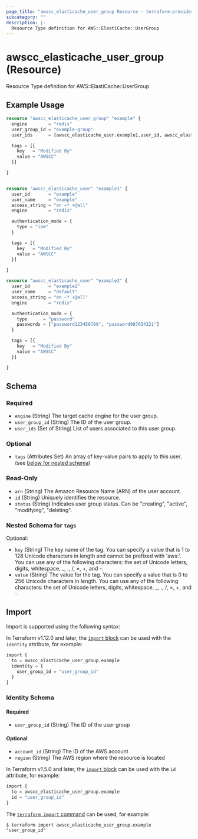 ```yaml
---
page_title: "awscc_elasticache_user_group Resource - terraform-provider-awscc"
subcategory: ""
description: |-
  Resource Type definition for AWS::ElastiCache::UserGroup
---
```


# awscc_elasticache_user_group (Resource)

Resource Type definition for AWS::ElastiCache::UserGroup

## Example Usage

```terraform
resource "awscc_elasticache_user_group" "example" {
  engine        = "redis"
  user_group_id = "example-group"
  user_ids      = [awscc_elasticache_user.example1.user_id, awscc_elasticache_user.example2.user_id]

  tags = [{
    key   = "Modified By"
    value = "AWSCC"
  }]

}


resource "awscc_elasticache_user" "example1" {
  user_id       = "example"
  user_name     = "example"
  access_string = "on ~* +@all"
  engine        = "redis"

  authentication_mode = {
    type = "iam"
  }

  tags = [{
    key   = "Modified By"
    value = "AWSCC"
  }]

}

resource "awscc_elasticache_user" "example2" {
  user_id       = "example2"
  user_name     = "default"
  access_string = "on ~* +@all"
  engine        = "redis"

  authentication_mode = {
    type      = "password"
    passwords = ["password123456789", "password987654321"]
  }

  tags = [{
    key   = "Modified By"
    value = "AWSCC"
  }]

}
```

<!-- schema generated by tfplugindocs -->
## Schema

### Required

- `engine` (String) The target cache engine for the user group.
- `user_group_id` (String) The ID of the user group.
- `user_ids` (Set of String) List of users associated to this user group.

### Optional

- `tags` (Attributes Set) An array of key-value pairs to apply to this user. (see [below for nested schema](#nestedatt--tags))

### Read-Only

- `arn` (String) The Amazon Resource Name (ARN) of the user account.
- `id` (String) Uniquely identifies the resource.
- `status` (String) Indicates user group status. Can be "creating", "active", "modifying", "deleting".

<a id="nestedatt--tags"></a>
### Nested Schema for `tags`

Optional:

- `key` (String) The key name of the tag. You can specify a value that is 1 to 128 Unicode characters in length and cannot be prefixed with 'aws:'. You can use any of the following characters: the set of Unicode letters, digits, whitespace, _, ., /, =, +, and -.
- `value` (String) The value for the tag. You can specify a value that is 0 to 256 Unicode characters in length. You can use any of the following characters: the set of Unicode letters, digits, whitespace, _, ., /, =, +, and -.

## Import

Import is supported using the following syntax:

In Terraform v1.12.0 and later, the [`import` block](https://developer.hashicorp.com/terraform/language/import) can be used with the `identity` attribute, for example:

```terraform
import {
  to = awscc_elasticache_user_group.example
  identity = {
    user_group_id = "user_group_id"
  }
}
```

<!-- schema generated by tfplugindocs -->
### Identity Schema

#### Required

- `user_group_id` (String) The ID of the user group

#### Optional

- `account_id` (String) The ID of the AWS account
- `region` (String) The AWS region where the resource is located

In Terraform v1.5.0 and later, the [`import` block](https://developer.hashicorp.com/terraform/language/import) can be used with the `id` attribute, for example:

```terraform
import {
  to = awscc_elasticache_user_group.example
  id = "user_group_id"
}
```

The [`terraform import` command](https://developer.hashicorp.com/terraform/cli/commands/import) can be used, for example:

```shell
$ terraform import awscc_elasticache_user_group.example "user_group_id"
```